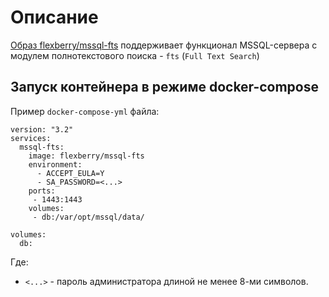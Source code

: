 # Описание
[Образ flexberry/mssql-fts](https://hub.docker.com/r/flexberry/mssql-fts/) поддерживает функционал 
MSSQL-сервера с модулем полнотекстового поиска - `fts` (`Full Text Search`)

## Запуск контейнера  в режиме docker-compose

Пример `docker-compose-yml` файла:
```
version: "3.2"
services:
  mssql-fts:
    image: flexberry/mssql-fts
    environment:
      - ACCEPT_EULA=Y
      - SA_PASSWORD=<...>  
    ports:
     - 1443:1443
    volumes:
     - db:/var/opt/mssql/data/

volumes:
  db:
```

Где:
- `<...>` - пароль администратора длиной не менее 8-ми символов.
